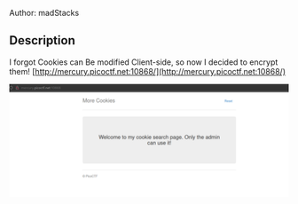 Author: madStacks

## Description

I forgot Cookies can Be modified Client-side, so now I decided to encrypt them! [http://mercury.picoctf.net:10868/](http://mercury.picoctf.net:10868/)

![](/assets_md/Pasted%20image%2020220527163955.png)


